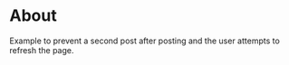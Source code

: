 ﻿# About

Example to prevent a second post after posting and the user attempts to refresh the page.

